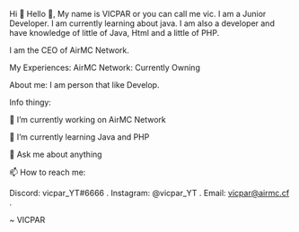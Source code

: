 Hi 👋
Hello 👋, My name is VICPAR or you can call me vic. I am a Junior Developer. I am currently learning about java. I am also a developer and have knowledge of little of Java, Html and a little of PHP.

I am the CEO of AirMC Network.

My Experiences:
AirMC Network: Currently Owning

About me: I am person that like Develop.

Info thingy:

🔭 I’m currently working on AirMC Network

🌱 I’m currently learning Java and PHP

💬 Ask me about anything

📫 How to reach me:
  
  Discord: vicpar_YT#6666 .
  Instagram: @vicpar_YT .
  Email: vicpar@airmc.cf .

~ VICPAR
